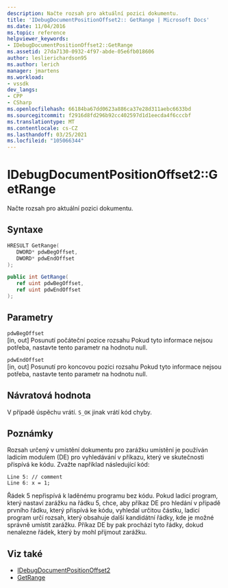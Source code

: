```yaml
---
description: Načte rozsah pro aktuální pozici dokumentu.
title: 'IDebugDocumentPositionOffset2:: GetRange | Microsoft Docs'
ms.date: 11/04/2016
ms.topic: reference
helpviewer_keywords:
- IDebugDocumentPositionOffset2::GetRange
ms.assetid: 27da7130-0932-4f97-abde-05e6fb018606
author: leslierichardson95
ms.author: lerich
manager: jmartens
ms.workload:
- vssdk
dev_langs:
- CPP
- CSharp
ms.openlocfilehash: 66184ba67dd0623a886ca37e28d311aebc6633bd
ms.sourcegitcommit: f2916d8fd296b92cc402597d1d1eecda4f6cccbf
ms.translationtype: MT
ms.contentlocale: cs-CZ
ms.lasthandoff: 03/25/2021
ms.locfileid: "105066344"
---
```

# <a name="idebugdocumentpositionoffset2getrange"></a>IDebugDocumentPositionOffset2::GetRange
Načte rozsah pro aktuální pozici dokumentu.

## <a name="syntax"></a>Syntaxe

```cpp
HRESULT GetRange(
   DWORD* pdwBegOffset,
   DWORD* pdwEndOffset
);
```

```csharp
public int GetRange(
   ref uint pdwBegOffset,
   ref uint pdwEndOffset
);
```

## <a name="parameters"></a>Parametry
`pdwBegOffset`\
[in, out] Posunutí počáteční pozice rozsahu Pokud tyto informace nejsou potřeba, nastavte tento parametr na hodnotu null.

`pdwEndOffset`\
[in, out] Posunutí pro koncovou pozici rozsahu Pokud tyto informace nejsou potřeba, nastavte tento parametr na hodnotu null.

## <a name="return-value"></a>Návratová hodnota
 V případě úspěchu vrátí. `S_OK` jinak vrátí kód chyby.

## <a name="remarks"></a>Poznámky
 Rozsah určený v umístění dokumentu pro zarážku umístění je používán ladicím modulem (DE) pro vyhledávání v příkazu, který ve skutečnosti přispívá ke kódu. Zvažte například následující kód:

```
Line 5: // comment
Line 6: x = 1;
```

 Řádek 5 nepřispívá k laděnému programu bez kódu. Pokud ladicí program, který nastaví zarážku na řádku 5, chce, aby příkaz DE pro hledání v případě prvního řádku, který přispívá ke kódu, vyhledal určitou částku, ladicí program určí rozsah, který obsahuje další kandidátní řádky, kde je možné správně umístit zarážku. Příkaz DE by pak prochází tyto řádky, dokud nenalezne řádek, který by mohl přijmout zarážku.

## <a name="see-also"></a>Viz také
- [IDebugDocumentPositionOffset2](../../../extensibility/debugger/reference/idebugdocumentpositionoffset2.md)
- [GetRange](../../../extensibility/debugger/reference/idebugdocumentposition2-getrange.md)
